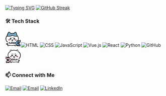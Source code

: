 [![Typing SVG](https://readme-typing-svg.demolab.com?font=Fira+Code&weight=500&size=22&pause=1000&color=DC4189&width=520&height=35&lines=Hi+there%2C+I'm+Cecilia;A+Master's+student+in+Computer+Science++)](https://git.io/typing-svg)
[![GitHub Streak](https://streak-stats.demolab.com?user=xxiixi&theme=bear&hide_border=true&border_radius=15&date_format=M%20j%5B%2C%20Y%5D)](https://git.io/streak-stats)

### 🛠️ Tech Stack
<img src="assets/8_fight.GIF" width="50">![HTML](https://img.shields.io/badge/-HTML5-E34F26?style=flat&logo=html5&logoColor=white)
![CSS](https://img.shields.io/badge/-CSS3-1572B6?style=flat&logo=css3&logoColor=white)
![JavaScript](https://img.shields.io/badge/-JavaScript-F7DF1E?style=flat&logo=javascript&logoColor=black)
![Vue.js](https://img.shields.io/badge/-Vue.js-42b883?style=flat&logo=vue.js&logoColor=white)
![React](https://img.shields.io/badge/-React-61DAFB?style=flat&logo=react&logoColor=black)
![Python](https://img.shields.io/badge/-Python-3776AB?style=flat&logo=python&logoColor=white)
![GitHub](https://img.shields.io/badge/-GitHub-181717?style=flat&logo=github&logoColor=white)
<img src="assets/yiji_fight.GIF" width="50">

### 📫 Connect with Me
[![Email](https://img.shields.io/badge/-Edu%20Email-4285F4?style=flat&logo=googlescholar&logoColor=white)](mailto:xwang3234@garech.edu)
[![Email](https://img.shields.io/badge/-Personal%20Email-D14836?style=flat&logo=gmail&logoColor=white)](mailto:scyxw5@gmail.com)
[![LinkedIn](https://img.shields.io/badge/-LinkedIn-0077B5?style=flat&logo=linkedin&logoColor=white)](https://www.linkedin.com/in/xi-wang-432293210)
